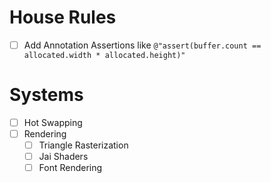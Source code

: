 # House Rules

- [ ] Add Annotation Assertions like ``@"assert(buffer.count == allocated.width * allocated.height)"`` 



# Systems
- [ ] Hot Swapping
- [ ] Rendering
	- [ ] Triangle Rasterization
	- [ ] Jai Shaders
	- [ ] Font Rendering
